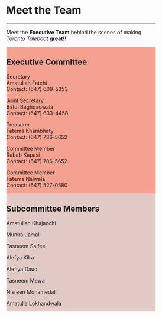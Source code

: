 <html>
<head>
<meta name="viewport" content="width=device-width, initial-scale=1">
<style>
* {
  box-sizing: border-box;
}

/* Create two equal columns that floats next to each other */
@media screen and (min-width: 475px) {
    .column {
    	float: left;
  	width: 50%;
  	padding: 10px;
    }
}

/* Clear floats after the columns */
.row:after {
  content: "";
  display: table;
  clear: both;
}
</style>
</head>
<body>

<h1>Meet the Team</h1>

<hr>

<p>Meet the <b>Executive Team</b> behind the scenes of making <i>Toronto Talebaat</i> <b>great!!</b></p>

<div class="row">
  <div class="column" style="background-color:#F4A18F;">
    <h2>Executive Committee</h2>
    <p>
    Secretary<br />
    Amatullah Fatehi<br />
    Contact: (647) 609-5353<br />
    </p>
    <p>
    Joint Secretary<br />
    Batul Baghdadwala<br />
    Contact: (647) 633-4458<br />
    </p>
    <p>
    Treasurer<br />
    Fatema Khambhaty<br />
    Contact: (647) 786-5652<br />
    </p>
    <p>
    Committee Member<br />
    Rabab Kapasi<br />
    Contact: (647) 786-5652<br />
    </p>
    <p>
    Committee Member<br />
    Fatema Nalwala<br />
    Contact: (647) 527-0580<br />
    </p>

  </div>
  <div class="column" style="background-color:#E1CAC5;">
    <h2>Subcommittee Members</h2>
    <p>Amatullah Khajanchi</p>
    <p>Munira Jamali</p>
    <p>Tasneem Saifee</p>
    <p>Alefya Kika</p>
    <p>Alefiya Daud</p>
    <p>Tasneem Mewa</p>
    <p>Nisreen Mohamedali</p>
    <p>Amatulla Lokhandwala</p>
  </div>
</div>

</body>
</html>
